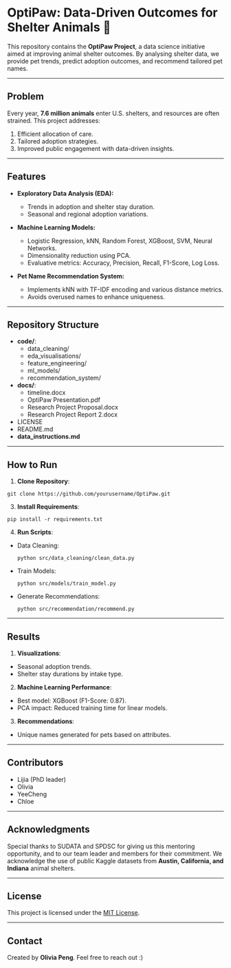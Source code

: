 # OptiPaw: Data-Driven Outcomes for Shelter Animals 🐾

This repository contains the **OptiPaw Project**, a data science initiative aimed at improving animal shelter outcomes. By analysing shelter data, we provide pet trends, predict adoption outcomes, and recommend tailored pet names.

---

## Problem
Every year, **7.6 million animals** enter U.S. shelters, and resources are often strained. This project addresses:
1. Efficient allocation of care.
2. Tailored adoption strategies.
3. Improved public engagement with data-driven insights.

---

## Features
- **Exploratory Data Analysis (EDA):**
  - Trends in adoption and shelter stay duration.
  - Seasonal and regional adoption variations.

- **Machine Learning Models:**
  - Logistic Regression, kNN, Random Forest, XGBoost, SVM, Neural Networks.
  - Dimensionality reduction using PCA.
  - Evaluative metrics: Accuracy, Precision, Recall, F1-Score, Log Loss.

- **Pet Name Recommendation System:**
  - Implements kNN with TF-IDF encoding and various distance metrics.
  - Avoids overused names to enhance uniqueness.

---

## Repository Structure
- **code/**:
  - data_cleaning/
  - eda_visualisations/
  - feature_engineering/
  - ml_models/
  - recommendation_system/
- **docs/**:
  - timeline.docx
  - OptiPaw Presentation.pdf
  - Research Project Proposal.docx
  - Research Project Report 2.docx
- LICENSE
- README.md
- **data_instructions.md**

---

## How to Run

1. **Clone Repository**:
  ```
  git clone https://github.com/yourusername/OptiPaw.git
  ```

3. **Install Requirements**:
  ```
  pip install -r requirements.txt
  ```
4. **Run Scripts**:
- Data Cleaning:
  ```
  python src/data_cleaning/clean_data.py
  ```
- Train Models:
  ```
  python src/models/train_model.py
  ```
- Generate Recommendations:
  ```
  python src/recommendation/recommend.py
  ```

---

## Results
1. **Visualizations**:
- Seasonal adoption trends.
- Shelter stay durations by intake type.
2. **Machine Learning Performance**:
- Best model: XGBoost (F1-Score: 0.87).
- PCA impact: Reduced training time for linear models.
3. **Recommendations**:
- Unique names generated for pets based on attributes.

---

## Contributors
- Lijia (PhD leader)
- Olivia
- YeeCheng
- Chloe

---

## Acknowledgments
Special thanks to SUDATA and SPDSC for giving us this mentoring opportunity, and to our team leader and members for their commitment. We acknowledge the use of public Kaggle datasets from **Austin, California, and Indiana** animal shelters.

---

## License
This project is licensed under the [MIT License](LICENSE).

---

## Contact
Created by **Olivia Peng**. Feel free to reach out :)
